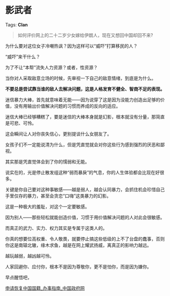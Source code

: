 # 影武者

Tags: **Clan**

> 如何评价网上的二十二岁少女嫁给伊朗人，现在又想回中国却回不来?



为什么要对这位女子冷嘲热讽？因为这样可以“威吓”打算移民的人？

“威吓”来干什么？

为了不让“本帮”流失人力资源？或者，性资源？

当你对人采取敌意立场的时候，先审视一下自己的敌意情绪，到底是为什么。

**不要总是尝试靠当谁的敌人去解决问题，这是人格发育不健全、智商不足的表现。**

迷信暴力大棒，首先就意味着无能——因为说穿了这是因为没能力创造出足够的价值，没有用输出价值解决问题的习惯而养成的反向的适应。

迷信大棒已经够糟糕了，要是迷信的大棒本身就是幻影，根本就没有分量，那简直是可悲、可怜。

这会瞬间让人对你丧失信心，更别提谈什么女朋友了。

女孩子们不一定能说清为什么，但是凭直觉就会对你这些行为感到强烈的厌恶和鄙视。

其实那是凭直觉体会到了你的懦弱和无能。

说实在的，光是停止散发组这种“弱而暴戾”的气息，你的人生体验都会比现在好很多。

关键是你自己要对这种事敏感——越是弱人，越会认同暴力，会抓住机会珍惜自己手里仅存的暴力，甚至会贪恋“口嗨”这类暴力的幻影。

这是一种极大的羞耻，对这个一定要敏感。

因为别人——那些轻松就能创造价值，习惯于用价值解决问题的人对此会很敏感。

而真正的武力、实力、权力其实是专属于这类人的。

你真的想要位高权重、令人敬畏，就要停止搞这些低级的上不了台盘的蠢事，否则你这是南辕北辙，缘木求鱼，越是在网上耀武扬威，离真正的影响力越远。

越玩越弱，越凶越可怜。

人家回避你、应付你，根本不是因为尊敬你，更不是怕你，而是因为嫌你。

早点醒悟吧，

[申请恢复中国国籍\_办事指南\_中国政府网](https://link.zhihu.com/?target=http%3A//www.gov.cn/fuwu/2015-11/17/content_5013446.htm)

